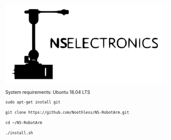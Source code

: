 ![logo](images/robot_icon_and_logo.jpg)

System requirements:
Ubuntu 18.04 LTS

```
sudo apt-get install git

git clone https://github.com/Noothless/NS-RobotArm.git

cd ~/NS-RobotArm

./install.sh
```
